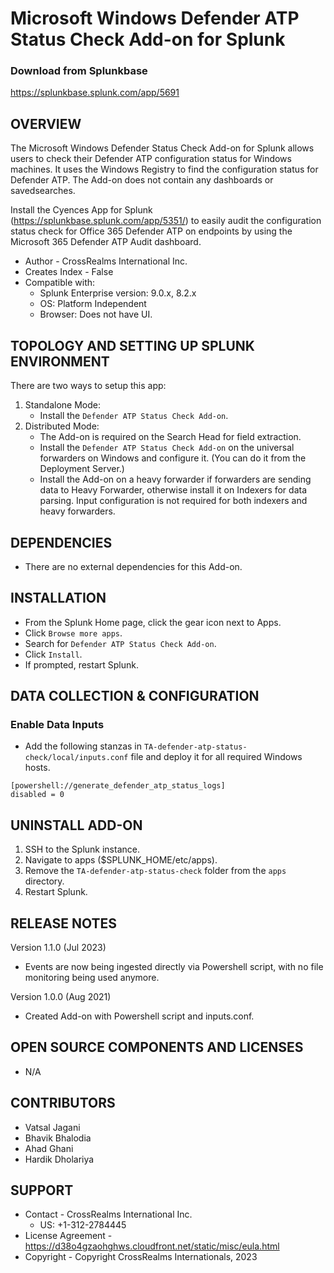 # Microsoft Windows Defender ATP Status Check Add-on for Splunk

### Download from Splunkbase
https://splunkbase.splunk.com/app/5691


OVERVIEW
--------
The Microsoft Windows Defender Status Check Add-on for Splunk allows users to check their Defender ATP configuration status for Windows machines. It uses the Windows Registry to find the configuration status for Defender ATP. The Add-on does not contain any dashboards or savedsearches.

Install the Cyences App for Splunk (https://splunkbase.splunk.com/app/5351/) to easily audit the configuration status check for Office 365 Defender ATP on endpoints by using the Microsoft 365 Defender ATP Audit dashboard.


* Author - CrossRealms International Inc.
* Creates Index - False
* Compatible with:
   * Splunk Enterprise version: 9.0.x, 8.2.x
   * OS: Platform Independent
   * Browser: Does not have UI.



TOPOLOGY AND SETTING UP SPLUNK ENVIRONMENT
------------------------------------------
There are two ways to setup this app:
  1. Standalone Mode: 
     * Install the `Defender ATP Status Check Add-on`.
  2. Distributed Mode:
     * The Add-on is required on the Search Head for field extraction.
     * Install the `Defender ATP Status Check Add-on` on the universal forwarders on Windows and configure it. (You can do it from the Deployment Server.)
     * Install the Add-on on a heavy forwarder if forwarders are sending data to Heavy Forwarder, otherwise install it on Indexers for data parsing. Input configuration is not required for both indexers and heavy forwarders.


DEPENDENCIES
------------------------------------------------------------
* There are no external dependencies for this Add-on.


INSTALLATION
------------------------------------------------------------
* From the Splunk Home page, click the gear icon next to Apps.
* Click `Browse more apps`.
* Search for `Defender ATP Status Check Add-on`.
* Click `Install`.
* If prompted, restart Splunk.


DATA COLLECTION & CONFIGURATION
------------------------------------------------------------
### Enable Data Inputs ###
* Add the following stanzas in `TA-defender-atp-status-check/local/inputs.conf` file and deploy it for all required Windows hosts.
```
[powershell://generate_defender_atp_status_logs]
disabled = 0

```



UNINSTALL ADD-ON
-------------
1. SSH to the Splunk instance.
2. Navigate to apps ($SPLUNK_HOME/etc/apps).
3. Remove the `TA-defender-atp-status-check` folder from the `apps` directory.
4. Restart Splunk.


RELEASE NOTES
-------------
Version 1.1.0 (Jul 2023)
* Events are now being ingested directly via Powershell script, with no file monitoring being used anymore.

Version 1.0.0 (Aug 2021)
* Created Add-on with Powershell script and inputs.conf.



OPEN SOURCE COMPONENTS AND LICENSES
------------------------------
* N/A


CONTRIBUTORS
------------
* Vatsal Jagani
* Bhavik Bhalodia
* Ahad Ghani
* Hardik Dholariya



SUPPORT
-------
* Contact - CrossRealms International Inc.
  * US: +1-312-2784445
* License Agreement - https://d38o4gzaohghws.cloudfront.net/static/misc/eula.html
* Copyright - Copyright CrossRealms Internationals, 2023
